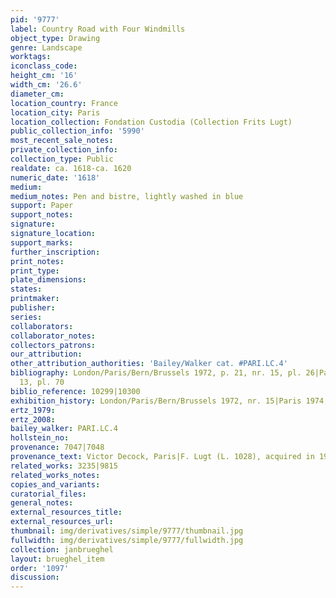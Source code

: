 ```yaml
---
pid: '9777'
label: Country Road with Four Windmills
object_type: Drawing
genre: Landscape
worktags:
iconclass_code:
height_cm: '16'
width_cm: '26.6'
diameter_cm:
location_country: France
location_city: Paris
location_collection: Fondation Custodia (Collection Frits Lugt)
public_collection_info: '5990'
most_recent_sale_notes:
private_collection_info:
collection_type: Public
realdate: ca. 1618-ca. 1620
numeric_date: '1618'
medium:
medium_notes: Pen and bistre, lightly washed in blue
support: Paper
support_notes:
signature:
signature_location:
support_marks:
further_inscription:
print_notes:
print_type:
plate_dimensions:
states:
printmaker:
publisher:
series:
collaborators:
collaborator_notes:
collectors_patrons:
our_attribution:
other_attribution_authorities: 'Bailey/Walker cat. #PARI.LC.4'
bibliography: London/Paris/Bern/Brussels 1972, p. 21, nr. 15, pl. 26|Paris 1974, nr.
  13, pl. 70
biblio_reference: 10299|10300
exhibition_history: London/Paris/Bern/Brussels 1972, nr. 15|Paris 1974, nr. 13
ertz_1979:
ertz_2008:
bailey_walker: PARI.LC.4
hollstein_no:
provenance: 7047|7048
provenance_text: Victor Decock, Paris|F. Lugt (L. 1028), acquired in 1925
related_works: 3235|9815
related_works_notes:
copies_and_variants:
curatorial_files:
general_notes:
external_resources_title:
external_resources_url:
thumbnail: img/derivatives/simple/9777/thumbnail.jpg
fullwidth: img/derivatives/simple/9777/fullwidth.jpg
collection: janbrueghel
layout: brueghel_item
order: '1097'
discussion:
---
```

